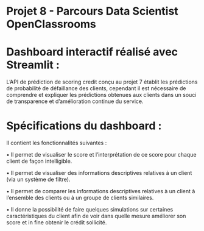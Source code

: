 # Projet 8 - Parcours Data Scientist OpenClassrooms

# Dashboard interactif réalisé avec Streamlit :
L’API de prédiction de scoring credit conçu au projet 7 établit les prédictions de probabilité de défaillance des clients, cependant il est nécessaire de comprendre et expliquer les prédictions obtenues aux clients dans un souci de transparence et d’amélioration continue du service.
# Spécifications du dashboard : 
Il contient les fonctionnalités suivantes :

•	Il permet de visualiser le score et l’interprétation de ce score pour chaque client de façon intelligible.

•	Il permet de visualiser des informations descriptives relatives à un client (via un système de filtre).

•	Il permet de comparer les informations descriptives relatives à un client à l’ensemble des clients ou à un groupe de clients similaires.

•	Il donne la possibilité de faire quelques simulations sur certaines caractéristiques du client afin de voir dans quelle mesure améliorer son score et in fine obtenir le crédit sollicité.



